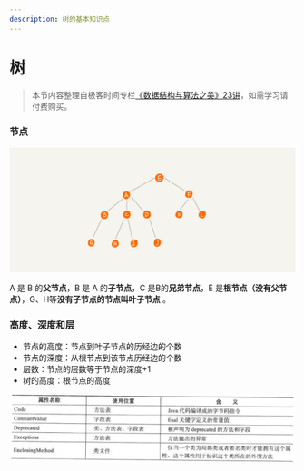 ```yaml
---
description: 树的基本知识点
---
```


# 树

> 本节内容整理自极客时间专栏[《数据结构与算法之美》23讲](https://time.geekbang.org/column/article/67856)，如需学习请付费购买。

### 节点

![&#x6811;&#x548C;&#x6811;&#x7684;&#x8282;&#x70B9;](../../../.gitbook/assets/image%20%283%29.png)

A 是 B 的**父节点**，B 是 A 的**子节点**，C 是B的**兄弟节点**，E 是**根节点（没有父节点）**，G、H等**没有子节点的节点叫叶子节点** 。  

### 高度、深度和层

* 节点的高度：节点到叶子节点的历经边的个数
* 节点的深度：从根节点到该节点历经边的个数
* 层数：节点的层数等于节点的深度+1
* 树的高度：根节点的高度

![](../../../.gitbook/assets/image%20%2833%29.png)

